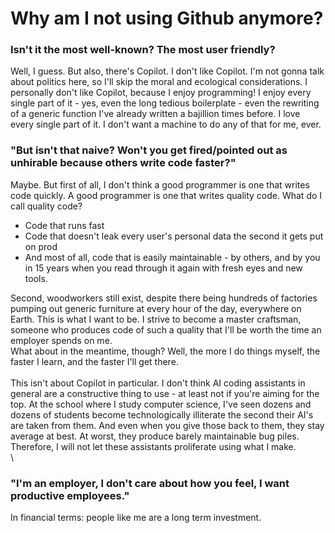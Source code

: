 # Why am I not using Github anymore?
### Isn't it the most well-known? The most user friendly?

Well, I guess.
But also, there's Copilot. I don't like Copilot.
I'm not gonna talk about politics here, so I'll skip the moral and ecological considerations.
I personally don't like Copilot, because I enjoy programming! I enjoy every single part of it - yes, even the long tedious boilerplate - even the rewriting of a generic function I've already written a bajillion times before. I love every single part of it. I don't want a machine to do any of that for me, ever.

### "But isn't that naive? Won't you get fired/pointed out as unhirable because others write code faster?"
Maybe.
But first of all, I don't think a good programmer is one that writes code quickly. A good programmer is one that writes quality code.
What do I call quality code?
- Code that runs fast
- Code that doesn't leak every user's personal data the second it gets put on prod
- And most of all, code that is easily maintainable - by others, and by you in 15 years when you read through it again with fresh eyes and new tools.

Second, woodworkers still exist, despite there being hundreds of factories pumping out generic furniture at every hour of the day, everywhere on Earth.
This is what I want to be. I strive to become a master craftsman, someone who produces code of such a quality that I'll be worth the time an employer spends on me.
\
What about in the meantime, though?
Well, the more I do things myself, the faster I learn, and the faster I'll get there.
\
\
This isn't about Copilot in particular. I don't think AI coding assistants in general are a constructive thing to use - at least not if you're aiming for the top.
At the school where I study computer science, I've seen dozens and dozens of students become technologically illiterate the second their AI's are taken from them.
And even when you give those back to them, they stay average at best. At worst, they produce barely maintainable bug piles.
\
Therefore, I will not let these assistants proliferate using what I make.
\
\
### "I'm an employer, I don't care about how you feel, I want productive employees."
In financial terms: people like me are a long term investment.
